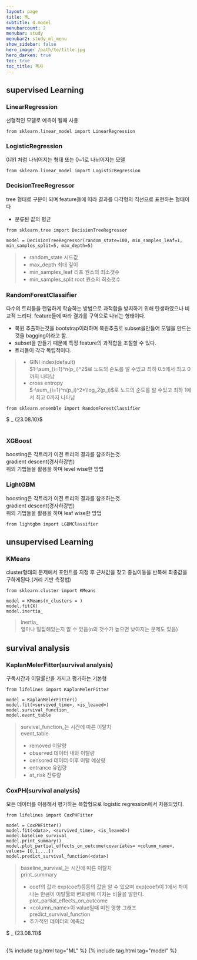 ```yaml
---
layout: page
title: ML
subtitle: 4.model
menubarcount: 2
menubar: study
menubar2: study_ml_menu
show_sidebar: false
hero_image: /path/to/title.jpg
hero_darken: true
toc: true
toc_title: 목차
---
```


## supervised Learning

### LinearRegression
선형적인 모델로 예측이 될때 사용

```
from sklearn.linear_model import LinearRegression
```

### LogisticRegression
0과1 처럼 나뉘어지는 형태 또는 0~1로 나뉘어지는 모델

```
from sklearn.linear_model import LogisticRegression
```

### DecisionTreeRegressor
tree 형태로 구분이 되며 feature들에 따라 결과를 다각형의 직선으로 표현하는 형태이다
* 분류된 값의 평균

```
from sklearn.tree import DecisionTreeRegressor

model = DecisionTreeRegressor(random_state=100, min_samples_leaf=1, min_samples_split=5, max_depth=5)
```
> * random_state 시드값
> * max_depth 최대 깊이
> * min_samples_leaf 리프 원소의 최소갯수
> * min_samples_split root 원소의 최소갯수

### RandomForestClassifier
다수의 트리들을 랜덤하게 학습하는 방법으로 과적합을 방지하기 위해 탄생하였으나 비교적 느리다. feature들에 따라 결과를 구역으로 나뉘는 형태이다.  
* 복원 추출하는것을 bootstrap이라하며 복원추출로 subset을만들어 모델을 만드는것을 bagging이라고 함.  
* subset을 만들기 때문에 특정 feature의 과적합을 조절할 수 있다.  
* 트리들이 각각 독립적이다.
> * GINI index(default)  
> $1-\sum_{i=1}^n(p_i)^2$로 노드의 순도를 알 수있고 최하 0.5에서 최고 0까지 나타남  
> * cross entropy  
> $-\sum_{i=1}^n(p_i)^2*\log_2(p_i)$로 노드의 순도를 알 수있고 최하 1에서 최고 0까지 나타남

```
from sklearn.ensemble import RandomForestClassifier
```
$ _ {23.08.10}$<br/><br/>

### XGBoost
boosting은 각트리가 이전 트리의 결과를 참조하는것.  
gradient descent(경사하강법)  
위의 기법들을 활용을 하며 level wise한 방법

### LightGBM
boosting은 각트리가 이전 트리의 결과를 참조하는것.  
gradient descent(경사하강법)  
위의 기법들을 활용을 하며 leaf wise한 방법
```
from lightgbm import LGBMClassifier
```

## unsupervised Learning

### KMeans
cluster형태의 문제에서 포인트를 지정 후 근처값을 찾고 중심이동을 반복해 최종값을 구하게된다.(거리 기반 측정법)

```
from sklearn.cluster import KMeans

model = KMeans(n_clusters = )
model.fit(X)
model.inertia_
```
> inertia_  
> 얼마나 밀집해있는지 알 수 있음(n의 갯수가 높으면 낮아지는 문제도 있음)

## survival analysis
### KaplanMelerFitter(survival analysis)
구독시간과 이탈률만을 가지고 평가하는 기본형

```
from lifelines import KaplanMelerFitter

model = KaplanMelerFitter()
model.fit(<survived_time>, <is_leaved>)
model.survival_function_
model.event_table
```
> survival_function_는 시간에 따른 이탈치  
> event_table
> * removed 이탈량
> * observed 데이터 내의 이탈량
> * censored 데이터 이후 이탈 예상량
> * entrance 유입량
> * at_risk 잔류량

### CoxPH(survival analysis)
모든 데이터를 이용해서 평가하는 복합형으로 logistic regression에서 차용되었다.
```
from lifelines import CoxPHFitter

model = CoxPHFitter()
model.fit(<data>, <survived_time>, <is_leaved>)
model.baseline_survival_
model.print_summary()
model.plot_partial_effects_on_outcome(covariates= <column_name>, values= [0,1,...])
model.predict_survival_function(<data>)
```
> baseline_survival_는 시간에 따른 이탈치  
> print_summary  
> * coef의 값과 exp(coef)등등의 값을 알 수 있으며 exp(coef)이 1에서 차이나는 만큼이 이탈률의 변화량에 미치는 비율을 말한다.
> plot_partial_effects_on_outcome  
> * \<column_name\>이 value일때 미친 영향 그래프  
> predict_survival_function  
> * 추가적인 데이터의 예측값 

$ _ {23.08.11}$<br/><br/>


{% include tag.html tag="ML" %}  {% include tag.html tag="model" %}